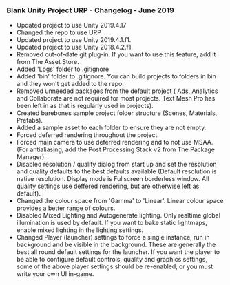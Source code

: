 ### Blank Unity Project URP - Changelog - June 2019 ### 

* Updated project to use Unity 2019.4.17
* Changed the repo to use URP
* Updated project to use Unity 2019.4.1.f1.
* Updated project to use Unity 2018.4.2.f1.
* Removed out-of-date git plug-in.  If you want to use this feature, add it from The Asset Store.
* Added 'Logs' folder to .gitignore
* Added 'bin' folder to .gitignore.  You can build projects to folders in bin and they won't get added to the repo.
* Removed unneeded packages from the default project ( Ads, Analytics and Collaborate are not required for most projects.  Text Mesh Pro has been left in as that is regularly used in projects).
* Created barebones sample project folder structure (Scenes, Materials, Prefabs).
* Added a sample asset to each folder to ensure they are not empty.
* Forced deferred rendering throughout the project.
* Forced main camera to use deferred rendering and to not use MSAA.  (For antialiasing, add the Post Processing Stack v2 from The Package Manager).
* Disabled resolution / quality dialog from start up and set the resolution and quality defaults to the best defaults available (Default resolution is native resolution.  Display mode is Fullscreen borderless window.  All quality settings use deffered rendering, but are otherwise left as default).
* Changed the colour space from 'Gamma' to 'Linear'.  Linear colour space provides a better range of colours.
* Disabled Mixed Lighting and Autogenerate lighting.  Only realtime global illumination is used by default.  If you want to bake static lightmaps, enable mixed lighting in the lighting settings.
* Changed Player (launcher) settings to force a single instance, run in background and be visible in the background.  These are generally the best all round default settings for the launcher.  If you want the player to be able to configure default controls, quality and graphics settings, some of the above player settings should be re-enabled, or you must write your own UI in-game.


